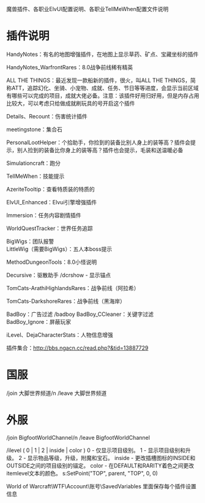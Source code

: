 魔兽插件、各职业ElvUI配置说明、各职业TellMeWhen配置文件说明


# 插件说明 
HandyNotes：有名的地图增强插件，在地图上显示草药、矿点、宝藏坐标的插件

HandyNotes_WarfrontRares：8.0战争前线稀有精英

ALL THE THINGS：最近发现一款船新的插件，很火，叫ALL THE THINGS，简称ATT，追踪幻化、坐骑、小宠物、成就、任务、节日等等进度，会显示当前区域有哪些可以完成的项目，成就大佬必备。注意：该插件好用归好用，但是内存占用比较大，可以考虑只给做成就刷玩具的号开启这个插件

Details、Recount：伤害统计插件

meetingstone：集合石  

PersonalLootHelper：个拾助手，你捡到的装备比别人身上的装等高？插件会提示，别人捡到的装备比你身上的装等高？插件也会提示，毛装和送温暖必备

Simulationcraft：跑分

TellMeWhen：技能提示

AzeriteTooltip：查看特质装的特质的

ElvUI_Enhanced：Elvui引擎增强插件

Immersion：任务内容剧情插件

WorldQuestTracker：世界任务追踪

BigWigs：团队报警  
LittleWig（需要BigWigs）：五人本boss提示

MethodDungeonTools：8.0小怪说明

Decursive：驱散助手  /dcrshow - 显示锚点

TomCats-ArathiHighlandsRares：战争前线（阿拉希）

TomCats-DarkshoreRares：战争前线（黑海岸）

BadBoy：广告过滤   /badboy
BadBoy_CCleaner：关键字过滤  
BadBoy_Ignore：屏蔽玩家

iLevel、DejaCharacterStats：人物信息增强

插件集合：http://bbs.ngacn.cc/read.php?&tid=13887729



# 国服 
/join 大脚世界频道/n
/leave 大脚世界频道 

# 外服 
/join BigfootWorldChannel/n
/leave BigfootWorldChannel

/ilevel ( 0 | 1 | 2 | inside | color )
0 - 仅显示项目级别。
1 - 显示项目级别和升级。
2 - 显示物品等级，升级，附魔和宝石。
inside - 更改插槽图标的INSIDE和OUTSIDE之间的项目级别的锚定。
color - 在DEFAULT和RARITY着色之间更改itemlevel文本的颜色。
s:SetPoint("TOP", parent, "TOP", 0, 0)

World of Warcraft\WTF\Account\账号\SavedVariables 里面保存每个插件设置信息

